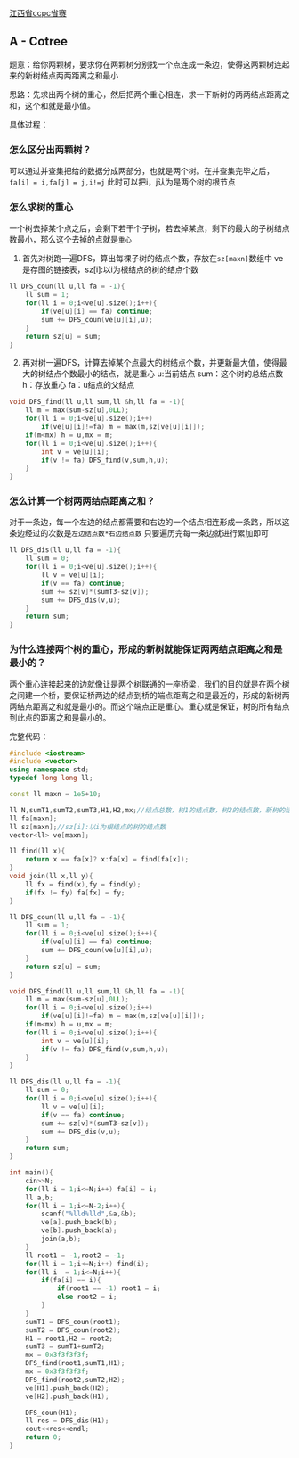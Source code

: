 [江西省ccpc省赛](http://acm.hdu.edu.cn/search.php?field=problem&key=2019CCPC-%BD%AD%CE%F7%CA%A1%C8%FC%A3%A8%D6%D8%CF%D6%C8%FC%A3%A9-+%B8%D0%D0%BB%C4%CF%B2%FD%B4%F3%D1%A7&source=1&searchmode=source)
## A - Cotree

题意：给你两颗树，要求你在两颗树分别找一个点连成一条边，使得这两颗树连起来的新树结点两两距离之和最小

思路：先求出两个树的重心，然后把两个重心相连，求一下新树的两两结点距离之和，这个和就是最小值。

具体过程：

### 怎么区分出两颗树？
可以通过并查集把给的数据分成两部分，也就是两个树。在并查集完毕之后，`fa[i] = i,fa[j] = j,i!=j` 此时可以把i，j认为是两个树的根节点

### 怎么求树的重心
一个树去掉某个点之后，会剩下若干个子树，若去掉某点，剩下的最大的子树结点数最小，那么这个去掉的点就是`重心`
1. 首先对树跑一遍DFS，算出每棵子树的结点个数，存放在`sz[maxn]`数组中
ve是存图的链接表，sz[i]:以i为根结点的树的结点个数
```cpp
ll DFS_coun(ll u,ll fa = -1){
    ll sum = 1;
    for(ll i = 0;i<ve[u].size();i++){
        if(ve[u][i] == fa) continue;
        sum += DFS_coun(ve[u][i],u);
    }
    return sz[u] = sum;
}
```
2. 再对树一遍DFS，计算去掉某个点最大的树结点个数，并更新最大值，使得最大的树结点个数最小的结点，就是重心
u:当前结点 sum：这个树的总结点数 h：存放重心 fa：u结点的父结点
```cpp
void DFS_find(ll u,ll sum,ll &h,ll fa = -1){
    ll m = max(sum-sz[u],0LL);
    for(ll i = 0;i<ve[u].size();i++)
        if(ve[u][i]!=fa) m = max(m,sz[ve[u][i]]);
    if(m<mx) h = u,mx = m;
    for(ll i = 0;i<ve[u].size();i++){
        int v = ve[u][i];
        if(v != fa) DFS_find(v,sum,h,u);
    }
}
```
### 怎么计算一个树两两结点距离之和？
对于一条边，每一个左边的结点都需要和右边的一个结点相连形成一条路，所以这条边经过的次数是`左边结点数*右边结点数`
只要遍历完每一条边就进行累加即可
```cpp
ll DFS_dis(ll u,ll fa = -1){
    ll sum = 0;
    for(ll i = 0;i<ve[u].size();i++){
        ll v = ve[u][i];
        if(v == fa) continue;
        sum += sz[v]*(sumT3-sz[v]);
        sum += DFS_dis(v,u);
    }
    return sum;
}
```
### 为什么连接两个树的重心，形成的新树就能保证两两结点距离之和是最小的？
两个重心连接起来的边就像让是两个树联通的一座桥梁，我们的目的就是在两个树之间建一个桥，要保证桥两边的结点到桥的端点距离之和是最近的，形成的新树两两结点距离之和就是最小的。而这个端点正是重心。重心就是保证，树的所有结点到此点的距离之和是最小的。

完整代码：
```cpp
#include <iostream>
#include <vector>
using namespace std;
typedef long long ll;

const ll maxn = 1e5+10;

ll N,sumT1,sumT2,sumT3,H1,H2,mx;//结点总数，树1的结点数，树2的结点数，新树的结点数，树1的重心，树2的重心
ll fa[maxn];
ll sz[maxn];//sz[i]:以i为根结点的树的结点数
vector<ll> ve[maxn];

ll find(ll x){
    return x == fa[x]? x:fa[x] = find(fa[x]);
}
void join(ll x,ll y){
    ll fx = find(x),fy = find(y);
    if(fx != fy) fa[fx] = fy;
}

ll DFS_coun(ll u,ll fa = -1){
    ll sum = 1;
    for(ll i = 0;i<ve[u].size();i++){
        if(ve[u][i] == fa) continue;
        sum += DFS_coun(ve[u][i],u);
    }
    return sz[u] = sum;
}

void DFS_find(ll u,ll sum,ll &h,ll fa = -1){
    ll m = max(sum-sz[u],0LL);
    for(ll i = 0;i<ve[u].size();i++)
        if(ve[u][i]!=fa) m = max(m,sz[ve[u][i]]);
    if(m<mx) h = u,mx = m;
    for(ll i = 0;i<ve[u].size();i++){
        int v = ve[u][i];
        if(v != fa) DFS_find(v,sum,h,u);
    }
}

ll DFS_dis(ll u,ll fa = -1){
    ll sum = 0;
    for(ll i = 0;i<ve[u].size();i++){
        ll v = ve[u][i];
        if(v == fa) continue;
        sum += sz[v]*(sumT3-sz[v]);
        sum += DFS_dis(v,u);
    }
    return sum;
}

int main(){
    cin>>N;
    for(ll i = 1;i<=N;i++) fa[i] = i;
    ll a,b;
    for(ll i = 1;i<=N-2;i++){
        scanf("%lld%lld",&a,&b);
        ve[a].push_back(b);
        ve[b].push_back(a);
        join(a,b);
    }
    ll root1 = -1,root2 = -1;
    for(ll i = 1;i<=N;i++) find(i);
    for(ll i  = 1;i<=N;i++){
        if(fa[i] == i){
            if(root1 == -1) root1 = i;
            else root2 = i;
        }
    }
    sumT1 = DFS_coun(root1);
    sumT2 = DFS_coun(root2);
    H1 = root1,H2 = root2;
    sumT3 = sumT1+sumT2;
    mx = 0x3f3f3f3f;
    DFS_find(root1,sumT1,H1);
    mx = 0x3f3f3f3f;
    DFS_find(root2,sumT2,H2);
    ve[H1].push_back(H2);
    ve[H2].push_back(H1);

    DFS_coun(H1);
    ll res = DFS_dis(H1);
    cout<<res<<endl;
    return 0;
}
```

